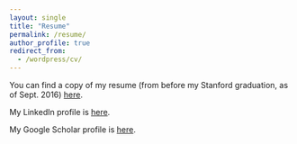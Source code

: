 ```yaml
---
layout: single
title: "Resume"
permalink: /resume/
author_profile: true
redirect_from:
  - /wordpress/cv/
---
```


You can find a copy of my resume (from before my Stanford graduation, as of Sept. 2016) [here](/files/resume.pdf).

My LinkedIn profile is [here](https://www.linkedin.com/in/andrefaraujo).

My Google Scholar profile is [here](http://scholar.google.com/citations?user=_ASUnDcAAAAJ&hl=en).

